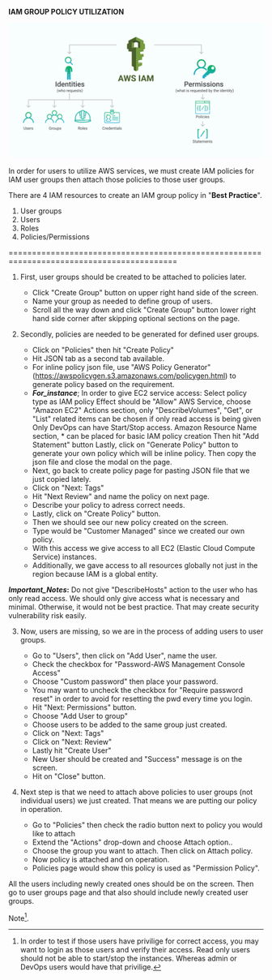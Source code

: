 **IAM GROUP POLICY UTILIZATION**

![alt text](https://github.com/tanersa/sharksIAM/blob/master/diagram/IAM.png)

In order for users to utilize AWS services, we must create IAM policies for IAM user groups then attach those policies to those user groups.

There are 4 IAM resources to create an IAM group policy in "**Best Practice**". 

1. User groups
2. Users
3. Roles
4. Policies/Permissions

==========================================================================================

1) First, user groups should be created to be attached to policies later.
    - Click "Create Group" button on upper right hand side of the screen.
    - Name your group as needed to define group of users. 
    - Scroll all the way down and click "Create Group" button lower right hand side corner after skipping optional sections on the page. 

2) Secondly, policies are needed to be generated for defined user groups. 
    - Click on "Policies" then hit "Create Policy"
    - Hit JSON tab as a second tab available.
    - For inline policy json file, use "AWS Policy Generator" (https://awspolicygen.s3.amazonaws.com/policygen.html) to generate policy based on the requirement. 
     - **_For_instance_**; In order to give EC2 service access:
     Select policy type as IAM policy
     Effect should be "Allow"
     AWS Service, choose "Amazon EC2"
     Actions section, only "DescribeVolumes", "Get", or "List" related items can be chosen if only read access is being given
     Only DevOps can have Start/Stop access.
     Amazon Resource Name section, * can be placed for basic IAM policy creation
     Then hit "Add Statement" button 
     Lastly, click on "Generate Policy" button to generate your own policy which will be inline policy. 
     Then copy the json file and close the modal on the page. 
    - Next, go back to create policy page for pasting JSON file that we just copied lately.
    - Click on "Next: Tags"
    - Hit "Next Review" and name the policy on next page.
    - Describe your policy to adress correct needs.
    - Lastly, click on "Create Policy" button.
    - Then we should see our new policy created on the screen.
    - Type would be "Customer Managed" since we created our own policy.
    - With this access we give access to all EC2 (Elastic Cloud Compute Service) instances.
    - Additionally, we gave access to all resources globally not just in the region because IAM is a global entity.
    
**_Important_Notes_:** Do not give "DescribeHosts" action to the user who has only read access. We should only give access what is necessary and minimal. Otherwise, it would not be best practice. That may create security vulnerability risk easily. 

3) Now, users are missing, so we are in the process of adding users to user groups.
    - Go to "Users", then click on "Add User", name the user. 
    - Check the checkbox for "Password-AWS Management Console Access"
    - Choose "Custom password" then place your password. 
    - You may want to uncheck the checkbox for "Require password reset" in order to avoid for resetting the pwd every time you login. 
    - Hit "Next: Permissions" button. 
    - Choose "Add User to group"
    - Choose users to be added to the same group just created. 
    - Click on "Next: Tags"
    - Click on "Next: Review"
    - Lastly hit "Create User"
    - New User should be created and "Success" message is on the screen.
    - Hit on "Close" button. 



4) Next step is that we need to attach above policies to user groups (not individual users) we just created. That means we are putting our policy in operation.
    - Go to "Policies" then check the radio button next to policy you would like to attach
    - Extend the "Actions" drop-down and choose Attach option..
    - Choose the group you want to attach. Then click on Attach policy.
    - Now policy is attached and on operation. 
    - Policies page would show this policy is used as "Permission Policy". 



All the users including newly created ones should be on the screen. Then go to user groups page and that also should include newly created user groups. 

Note[^1].
[^1]: In order to test if those users have privilige for correct access, you may want to login as those users and verify their access.
      Read only users should not be able to start/stop the instances. Whereas admin or DevOps users would have that privilige.




















































